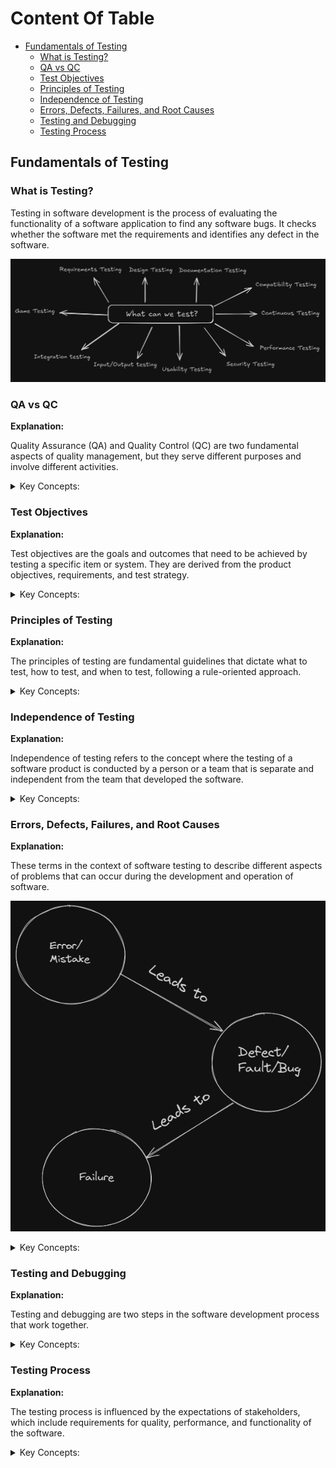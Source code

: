 <!-- markdownlint-disable MD033 -->
# Content Of Table

- [Fundamentals of Testing](#fundamentals-of-testing)
  - [What is Testing?](#what-is-testing)
  - [QA vs QC](#qa-vs-qc)
  - [Test Objectives](#test-objectives)
  - [Principles of Testing](#principles-of-testing)
  - [Independence of Testing](#independence-of-testing)
  - [Errors, Defects, Failures, and Root Causes](#errors-defects-failures-and-root-causes)
  - [Testing and Debugging](#testing-and-debugging)
  - [Testing Process](#testing-process)

## Fundamentals of Testing

### What is Testing?

Testing in software development is the process of evaluating the functionality of a software application to find any software bugs. It checks whether the software met the requirements and identifies any defect in the software.

![alt text](./images/testing.png)

### QA vs QC

**Explanation:**

Quality Assurance (QA) and Quality Control (QC) are two fundamental aspects of quality management, but they serve different purposes and involve different activities.

<details>
    <summary>Key Concepts:</summary>

- **Quality Assurance (QA):** QA is a proactive process that focuses on preventing defects in the development process. It involves the implementation of systematic activities and procedures to ensure that the product meets the specified requirements and standards. QA is process-oriented and aims to improve and stabilize production and associated processes to avoid issues that lead to defects.

- **Quality Control (QC):** QC is a reactive process that focuses on identifying defects in the final product. It involves the inspection and testing of the product to ensure it meets the required quality standards. QC is product-oriented and aims to identify and correct defects in the finished product before it reaches the customer.

- **Role of a Tester:** A tester primarily engages in QC activities. They focus on identifying defects in the final product through various testing methods such as functional testing, regression testing, and performance testing. Testers ensure that the product meets the required quality standards before it is delivered to the customer.

</details>

### Test Objectives

**Explanation:**

Test objectives are the goals and outcomes that need to be achieved by testing a specific item or system. They are derived from the product objectives, requirements, and test strategy.

<details>
    <summary>Key Concepts:</summary>

1. **Documentation:** This involves requirements, user stories, designs, and code to ensure they meet the specified criteria.

2. **Finding Defects:** One of the primary objectives of testing is to find defects in the system under test.

3. **Coverage:** Test objectives often include achieving a certain level of coverage, which could be in terms of requirements, risk, functionality, code.

4. **Risk Reduction:** Testing helps in reducing the risk of failure in the production environment.

5. **Verification and Validation:** Test objectives often include verifying that the system meets the specified requirements (verification) and that it fulfills its intended purpose (validation).

6. **Regulatory Compliance:** In certain domains, complying with regulatory requirements is a key test objective.

7. **Information for Decision Making:** Testing provides information about the system, to stakeholders.

8. **Building Confidence:** Testing helps that the system would work as expected.

9. **User Satisfaction:** Ensure that the system satisfies the user's needs and expectations.

</details>

### Principles of Testing

**Explanation:**

The principles of testing are fundamental guidelines that dictate what to test, how to test, and when to test, following a rule-oriented approach.

<details>
    <summary>Key Concepts:</summary>

1. **Testing shows presence of defects:** Testing can show that defects are present, but cannot prove that there are no defects. Testing reduces the probability of undiscovered defects remaining in the software but, even if no defects are found, it is not a proof of correctness.

2. **Exhaustive testing is impossible:** It's not possible to test all combinations of inputs, scenarios, and paths in the software. Instead, risk analysis, priorities, and techniques like boundary value analysis and equivalence partitioning are used to focus the testing effort.

3. **Early testing:** To find defects early, testing activities should start as early as possible in the software development lifecycle and should be focused on defined objectives.

    ![alt text](./images/earlyTesting.png)

4. **Defect clustering:** A small number of modules usually contain most of the defects discovered during pre-release testing, or are responsible for most of the operational failures. This is also known as the **Pareto principle**, also known as the 80-20 rule, which states that approximately 80% of the issues occur due to 20% of the modules

5. **Pesticide paradox:** If the same tests are repeated over and over again, eventually they will no longer find new bugs. To overcome this, the test cases need to be regularly reviewed and revised, and new and different tests need to be written to exercise different parts of the software or system.

6. **Testing is context dependent:** Testing is done differently in different contexts. For example, Android application software is tested differently from an e-commerce site.

7. **Absence-of-errors fallacy:** If the system does not fulfill the users' needs and expectations, finding and fixing defects does not necessarily improve the system. A system that is 100% bug-free is not necessarily useful to the user.

</details>

### Independence of Testing

**Explanation:**

Independence of testing refers to the concept where the testing of a software product is conducted by a person or a team that is separate and independent from the team that developed the software.

<details>
    <summary>Key Concepts:</summary>

1. **Objectivity:** Independent testing provides an objective view of the software, which helps in identifying defects that might be overlooked by the development team due to familiarity with the code.

2. **Bias Reduction:** Since the testing team is separate from the development team, it reduces the risk of bias and ensures a more thorough and impartial testing process.

3. **Specialized skills:** Independent testers often have specialized skills in testing methodologies and tools, which can contribute to a more effective testing process.

4. **Accountability:** Having a separate testing team holds the development team accountable for the quality of their work, as any defects found can be traced back to the development process.

</details>

### Errors, Defects, Failures, and Root Causes

**Explanation:**

These terms in the context of software testing to describe different aspects of problems that can occur during the development and operation of software.

![alt text](./images/errors_defects_failures_root_cause.png)

<details>
    <summary>Key Concepts:</summary>

1. **Error:** An error, also known as a mistake, is a human action or decision that produces an incorrect or unexpected result.

2. **Defect:** A defect, also known as a bug, is a flaw in the system or a deviation from the expected behavior. It's the result of an error made by the people creating the software.

3. **Failure:** A failure is the result of defect during execution of the software. It's when the software doesn't do what the user expects it to do.

4. **Root Cause:** The root cause is the deepest underlying cause of a defect or a failure.

</details>

### Testing and Debugging

**Explanation:**

Testing and debugging are two steps in the software development process that work together.

<details>
    <summary>Key Concepts:</summary>

1. **Testing:** Process of executing a program or system with the intent of finding errors. The goal of testing is to ensure that the software behaves as expected and meets its requirements. It involves various types of tests such as unit tests, integration tests, system tests, and acceptance tests.

2. **Debugging:** Once an error has been identified through testing, debugging is the process of finding the exact location and cause of that error in the code.

</details>

### Testing Process

**Explanation:**

The testing process is influenced by the expectations of stakeholders, which include requirements for quality, performance, and functionality of the software.

<details>
    <summary>Key Concepts:</summary>

1. **Test Planning:** This involves defining the test objectives. Depending on the context, it may include defining the scope of testing, estimating the resources required, and scheduling the testing activities.

2. **Test Monitoring and Control:** This involves the ongoing checking of all test activities and the comparison of actual progress against the plan.

3. **Test Analysis:** This involves analyzing the test basis to identify testable features and to define and prioritize associated test conditions.

4. **Test Design:** It's involves test cases and other testware.

5. **Test Implementation:** It includes organizing test cases into test procedures, creating manual and automated test scripts, and setting up the test environment.

6. **Test Execution:** This involves running the tests. It includes comparing actual test results with expected results, logging the test results.

7. **Test Completion:** Test completion is the last step in the software testing life cycle, where we finalize all testing activities and document the results.

</details>
